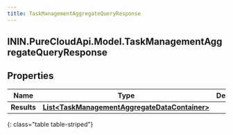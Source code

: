 ```yaml
---
title: TaskManagementAggregateQueryResponse
---
```

## ININ.PureCloudApi.Model.TaskManagementAggregateQueryResponse

## Properties

|Name | Type | Description | Notes|
|------------ | ------------- | ------------- | -------------|
| **Results** | [**List&lt;TaskManagementAggregateDataContainer&gt;**](TaskManagementAggregateDataContainer.html) |  | [optional] |
{: class="table table-striped"}


